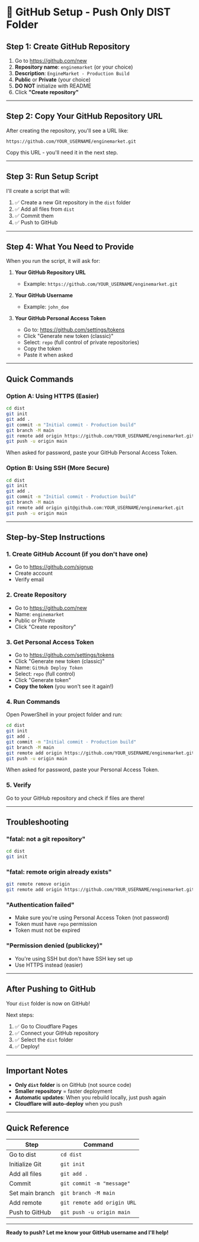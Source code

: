 # 🚀 GitHub Setup - Push Only DIST Folder

## Step 1: Create GitHub Repository

1. Go to https://github.com/new
2. **Repository name**: `enginemarket` (or your choice)
3. **Description**: `EngineMarket - Production Build`
4. **Public** or **Private** (your choice)
5. **DO NOT** initialize with README
6. Click **"Create repository"**

---

## Step 2: Copy Your GitHub Repository URL

After creating the repository, you'll see a URL like:
```
https://github.com/YOUR_USERNAME/enginemarket.git
```

Copy this URL - you'll need it in the next step.

---

## Step 3: Run Setup Script

I'll create a script that will:
1. ✅ Create a new Git repository in the `dist` folder
2. ✅ Add all files from `dist`
3. ✅ Commit them
4. ✅ Push to GitHub

---

## Step 4: What You Need to Provide

When you run the script, it will ask for:

1. **Your GitHub Repository URL**
   - Example: `https://github.com/YOUR_USERNAME/enginemarket.git`

2. **Your GitHub Username**
   - Example: `john_doe`

3. **Your GitHub Personal Access Token**
   - Go to: https://github.com/settings/tokens
   - Click "Generate new token (classic)"
   - Select: `repo` (full control of private repositories)
   - Copy the token
   - Paste it when asked

---

## Quick Commands

### Option A: Using HTTPS (Easier)

```bash
cd dist
git init
git add .
git commit -m "Initial commit - Production build"
git branch -M main
git remote add origin https://github.com/YOUR_USERNAME/enginemarket.git
git push -u origin main
```

When asked for password, paste your GitHub Personal Access Token.

### Option B: Using SSH (More Secure)

```bash
cd dist
git init
git add .
git commit -m "Initial commit - Production build"
git branch -M main
git remote add origin git@github.com:YOUR_USERNAME/enginemarket.git
git push -u origin main
```

---

## Step-by-Step Instructions

### 1. Create GitHub Account (if you don't have one)
- Go to https://github.com/signup
- Create account
- Verify email

### 2. Create Repository
- Go to https://github.com/new
- Name: `enginemarket`
- Public or Private
- Click "Create repository"

### 3. Get Personal Access Token
- Go to https://github.com/settings/tokens
- Click "Generate new token (classic)"
- Name: `GitHub Deploy Token`
- Select: `repo` (full control)
- Click "Generate token"
- **Copy the token** (you won't see it again!)

### 4. Run Commands

Open PowerShell in your project folder and run:

```bash
cd dist
git init
git add .
git commit -m "Initial commit - Production build"
git branch -M main
git remote add origin https://github.com/YOUR_USERNAME/enginemarket.git
git push -u origin main
```

When asked for password, paste your Personal Access Token.

### 5. Verify

Go to your GitHub repository and check if files are there!

---

## Troubleshooting

### "fatal: not a git repository"
```bash
cd dist
git init
```

### "fatal: remote origin already exists"
```bash
git remote remove origin
git remote add origin https://github.com/YOUR_USERNAME/enginemarket.git
```

### "Authentication failed"
- Make sure you're using Personal Access Token (not password)
- Token must have `repo` permission
- Token must not be expired

### "Permission denied (publickey)"
- You're using SSH but don't have SSH key set up
- Use HTTPS instead (easier)

---

## After Pushing to GitHub

Your `dist` folder is now on GitHub!

Next steps:
1. ✅ Go to Cloudflare Pages
2. ✅ Connect your GitHub repository
3. ✅ Select the `dist` folder
4. ✅ Deploy!

---

## Important Notes

- **Only `dist` folder** is on GitHub (not source code)
- **Smaller repository** = faster deployment
- **Automatic updates**: When you rebuild locally, just push again
- **Cloudflare will auto-deploy** when you push

---

## Quick Reference

| Step | Command |
|------|---------|
| Go to dist | `cd dist` |
| Initialize Git | `git init` |
| Add all files | `git add .` |
| Commit | `git commit -m "message"` |
| Set main branch | `git branch -M main` |
| Add remote | `git remote add origin URL` |
| Push to GitHub | `git push -u origin main` |

---

**Ready to push? Let me know your GitHub username and I'll help!**

